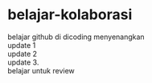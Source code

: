 # belajar-kolaborasi
belajar github di dicoding menyenangkan<br>
update 1<br>
update 2<br>
update 3.<br>
belajar untuk review
